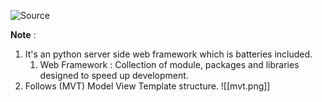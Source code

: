 ![Source](https://youtu.be/PtQiiknWUcI?t=393)

**Note** :
1. It's an python server side web framework which is batteries included.
	1. Web Framework : Collection of module, packages and libraries designed to speed up development.
2. Follows (MVT) Model View Template structure.
![[mvt.png]]
